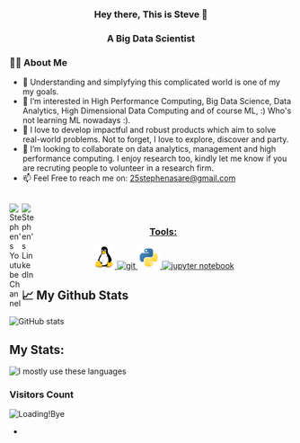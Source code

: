 <!--![counter](https://p_RRCgv9m.m.pipedream.net)-->
<h3 align="center">
Hey there, This is Steve 👋
</h3>
<h3 align="center">A Big Data Scientist</h3>

### 👨‍💻 About Me
- 🔭 Understanding and simplyfying this complicated world is one of my my goals.
- 👀 I’m interested in High Performance Computing, Big Data Science, Data Analytics, High Dimensional Data Computing and of course ML, :) Who's not learning ML nowadays :).
- 💟 I love to develop impactful and robust products which aim to solve real-world problems. Not to forget, I love to explore, discover and party.
- 💞️ I’m looking to collaborate on data analytics, management and high performance computing. I enjoy research too, kindly let me know if you are recruting people to volunteer in a research firm.
- 📫 Feel Free to reach me on: 25stephenasare@gmail.com

<br/>
<a href="https://www.youtube.com/channel">
  <img align="left" alt="Stephen's Youtube Channel" width="22px" src="https://cdn.jsdelivr.net/npm/simple-icons@v3/icons/youtube.svg" />
</a>
 <a href="linkedin.com/in/stephen-asare-92a230194">
  <img align="left" alt="Stephen's LinkedIn" width="22px" src="https://cdn.jsdelivr.net/npm/simple-icons@v3/icons/linkedin.svg" />
<br/>

<h3 align="center"> Tools:</h3>
<p align="center"> <a href="https://www.linux.org/" target="_blank" rel="noreferrer"> <img src="https://raw.githubusercontent.com/devicons/devicon/master/icons/linux/linux-original.svg" alt="linux" width="40" height="40"/> </a>  <a href="https://git-scm.com/" target="_blank"> <img src="https://www.vectorlogo.zone/logos/git-scm/git-scm-icon.svg" alt="git" width="40" height="40"/> 
<a href="https://www.python.org" target="_blank"> <img src="https://raw.githubusercontent.com/devicons/devicon/master/icons/python/python-original.svg" alt="python" width="40" height="40"/> </a><a href="" target="_blank" > <img src="https://cdn.jsdelivr.net/gh/devicons/devicon/icons/jupyter/jupyter-original-wordmark.svg"  alt="jupyter notebook" width="40" height="40"/></a> </p>



## 📈 My Github Stats
![GitHub stats](https://github-readme-stats.vercel.app/api?username=25stephen&show_icons=true&theme=transparent&rank_icon=github)

## My Stats:
![I mostly use these languages](https://github-readme-stats.vercel.app/api/top-langs/?username=25stephen&show_icons=true&theme=transparent&layout=donut)




### Visitors Count
<img align="left" src = "https://profile-counter.glitch.me/25stephen/count.svg" alt ="Loading">

!Bye
- <!---
25Stephen/25Stephen is a ✨ special ✨ repository because its `README.md` (this file) appears on your GitHub profile.
You can click the Preview link to take a look at your changes.
--->
